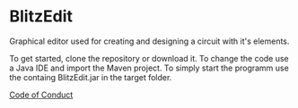 # BlitzEdit
Graphical editor used for creating and designing a circuit with it's elements.

To get started, clone the repository or download it.
To change the code use a Java IDE and import the Maven project.
To simply start the programm use the containg BlitzEdit.jar in the target folder.

[Code of Conduct](CODE_OF_CONDUCT.md)